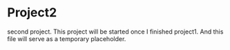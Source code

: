 # Project2
 second project. This project will be started once I finished project1. And this file will serve as a temporary placeholder.
